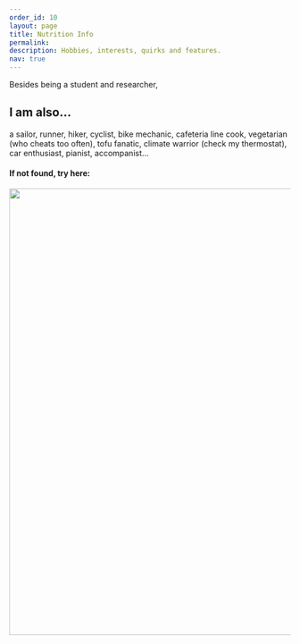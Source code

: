 ```yaml
---
order_id: 10
layout: page
title: Nutrition Info
permalink: 
description: Hobbies, interests, quirks and features.
nav: true
---
```

Besides being a student and researcher, 
## I am also...
a sailor, runner, hiker, cyclist, bike mechanic, cafeteria line cook, vegetarian 
(who cheats too often), tofu fanatic, climate warrior (check my thermostat), 
car enthusiast, pianist, accompanist...


#### If not found, try here:
<p align="center">
<img style="float: middle;" width="800" src="https://yxie20.github.io/assets/img/findme.png">
<p/>